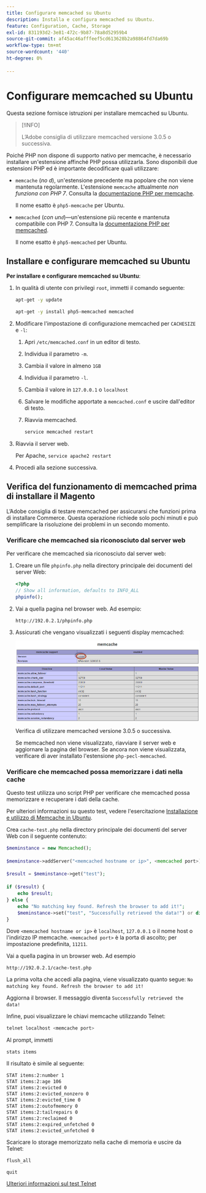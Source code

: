 ```yaml
---
title: Configurare memcached su Ubuntu
description: Installa e configura memcached su Ubuntu.
feature: Configuration, Cache, Storage
exl-id: 831193d2-3e81-472c-9b87-78a8d52959b4
source-git-commit: af45ac46afffeef5cd613628b2a98864fd7da69b
workflow-type: tm+mt
source-wordcount: '440'
ht-degree: 0%

---
```


# Configurare memcached su Ubuntu

Questa sezione fornisce istruzioni per installare memcached su Ubuntu.

>[!INFO]
>
>L’Adobe consiglia di utilizzare memcached versione 3.0.5 o successiva.

Poiché PHP non dispone di supporto nativo per memcache, è necessario installare un&#39;estensione affinché PHP possa utilizzarla. Sono disponibili due estensioni PHP ed è importante decodificare quali utilizzare:

- `memcache` (_no d_), un&#39;estensione precedente ma popolare che non viene mantenuta regolarmente.
L&#39;estensione `memcache` attualmente _non funziona con PHP 7_. Consulta la [documentazione PHP per memcache](https://www.php.net/manual/en/book.memcache.php).

  Il nome esatto è `php5-memcache` per Ubuntu.

- `memcached` (_con un`d`_)—un&#39;estensione più recente e mantenuta compatibile con PHP 7. Consulta la [documentazione PHP per memcached](https://www.php.net/manual/en/book.memcached.php).

  Il nome esatto è `php5-memcached` per Ubuntu.

## Installare e configurare memcached su Ubuntu

**Per installare e configurare memcached su Ubuntu**:

1. In qualità di utente con privilegi `root`, immetti il comando seguente:

   ```bash
   apt-get -y update
   ```

   ```bash
   apt-get -y install php5-memcached memcached
   ```

1. Modificare l&#39;impostazione di configurazione memcached per `CACHESIZE` e `-l`:

   1. Apri `/etc/memcached.conf` in un editor di testo.
   1. Individua il parametro `-m`.
   1. Cambia il valore in almeno `1GB`
   1. Individua il parametro `-l`.
   1. Cambia il valore in `127.0.0.1` o `localhost`
   1. Salvare le modifiche apportate a `memcached.conf` e uscire dall&#39;editor di testo.
   1. Riavvia memcached.

      ```bash
      service memcached restart
      ```

1. Riavvia il server web.

   Per Apache, `service apache2 restart`

1. Procedi alla sezione successiva.

## Verifica del funzionamento di memcached prima di installare il Magento

L’Adobe consiglia di testare memcached per assicurarsi che funzioni prima di installare Commerce. Questa operazione richiede solo pochi minuti e può semplificare la risoluzione dei problemi in un secondo momento.

### Verificare che memcached sia riconosciuto dal server web

Per verificare che memcached sia riconosciuto dal server web:

1. Creare un file `phpinfo.php` nella directory principale dei documenti del server Web:

   ```php
   <?php
   // Show all information, defaults to INFO_ALL
   phpinfo();
   ```

1. Vai a quella pagina nel browser web. Ad esempio:

   ```http
   http://192.0.2.1/phpinfo.php
   ```

1. Assicurati che vengano visualizzati i seguenti display memcached:

   ![Conferma memcached riconosciuto dal server Web](../../assets/configuration/memcache.png)

   Verifica di utilizzare memcached versione 3.0.5 o successiva.

   Se memcached non viene visualizzato, riavviare il server web e aggiornare la pagina del browser. Se ancora non viene visualizzata, verificare di aver installato l&#39;estensione `php-pecl-memcached`.

### Verificare che memcached possa memorizzare i dati nella cache

Questo test utilizza uno script PHP per verificare che memcached possa memorizzare e recuperare i dati della cache.

Per ulteriori informazioni su questo test, vedere l&#39;esercitazione [Installazione e utilizzo di Memcache in Ubuntu](https://www.digitalocean.com/community/tutorials/how-to-install-and-use-memcache-on-ubuntu-14-04).

Crea `cache-test.php` nella directory principale dei documenti del server Web con il seguente contenuto:

```php
$meminstance = new Memcached();

$meminstance->addServer("<memcached hostname or ip>", <memcached port>);

$result = $meminstance->get("test");

if ($result) {
    echo $result;
} else {
    echo "No matching key found. Refresh the browser to add it!";
    $meminstance->set("test", "Successfully retrieved the data!") or die("Could not save anything to memcached...");
}
```

Dove `<memcached hostname or ip>` è `localhost`, `127.0.0.1` o il nome host o l&#39;indirizzo IP memcache. `<memcached port>` è la porta di ascolto; per impostazione predefinita, `11211`.

Vai a quella pagina in un browser web. Ad esempio

```http
http://192.0.2.1/cache-test.php
```

La prima volta che accedi alla pagina, viene visualizzato quanto segue: `No matching key found. Refresh the browser to add it!`

Aggiorna il browser. Il messaggio diventa `Successfully retrieved the data!`

Infine, puoi visualizzare le chiavi memcache utilizzando Telnet:

```bash
telnet localhost <memcache port>
```

Al prompt, immetti

```shell
stats items
```

Il risultato è simile al seguente:

```terminal
STAT items:2:number 1
STAT items:2:age 106
STAT items:2:evicted 0
STAT items:2:evicted_nonzero 0
STAT items:2:evicted_time 0
STAT items:2:outofmemory 0
STAT items:2:tailrepairs 0
STAT items:2:reclaimed 0
STAT items:2:expired_unfetched 0
STAT items:2:evicted_unfetched 0
```

Scaricare lo storage memorizzato nella cache di memoria e uscire da Telnet:

```shell
flush_all
```

```shell
quit
```

[Ulteriori informazioni sul test Telnet](https://darkcoding.net/software/memcached-list-all-keys/)
